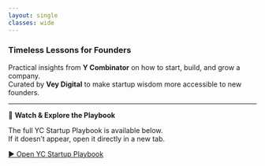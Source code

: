 ```yaml
---
layout: single
classes: wide
---
```


### Timeless Lessons for Founders  
Practical insights from **Y Combinator** on how to start, build, and grow a company.  
Curated by **Vey Digital** to make startup wisdom more accessible to new founders.

---

🎥 **Watch & Explore the Playbook**

The full YC Startup Playbook is available below.  
If it doesn’t appear, open it directly in a new tab.

[▶️ Open YC Startup Playbook](https://playbook.samaltman.com/)
